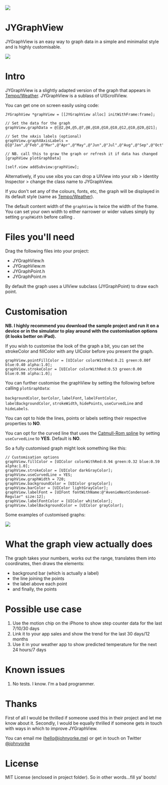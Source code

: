 <img src="https://raw.githubusercontent.com/johnyorke/JYGraphView/master/JYGraphViewDemoProject/Screenshots/photo.jpg">

# JYGraphView

JYGraphView is an easy way to graph data in a simple and minimalist style and is highly customisable.

<img src="https://raw.githubusercontent.com/johnyorke/JYGraphView/master/JYGraphViewDemoProject/Screenshots/graph.gif">

# Intro

JYGraphView is a slightly adapted version of the graph that appears in [Tempo/Weather](http://www.appstore.com/tempoweather). JYGraphView is a sublass of UIScrollView.

You can get one on screen easily using code:

```obj-c
JYGraphView *graphView = [[JYGraphView alloc] initWithFrame:frame];

// Set the data for the graph
graphView.graphData = @[@2,@4,@5,@7,@8,@10,@10,@10,@12,@10,@20,@21];

// Set the xAxis labels (optional)
graphView.graphXAxisLabels = @[@"Jan",@"Feb",@"Mar",@"Apr",@"May",@"Jun",@"Jul",@"Aug",@"Sep",@"Oct",@"Nov",@"Dec"];

// NB. call this to graw the graph or refresh it if data has changed
[graphView plotGraphData]

[self.view addSubview:graphView];
```

Alternatively, if you use xibs you can drop a UIView into your xib > Identity Inspector > change the class name to JYGraphView.

If you don't set any of the colours, fonts, etc, the graph will be displayed in its default style (same as [Tempo/Weather](http://www.appstore.com/tempoweather)). 

The default content width of the `graphView` is twice the width of the frame. You can set your own width to either narrower or wider values simply by setting `graphWidth` before calling .


# Files you'll need

Drag the following files into your project:

* JYGraphView.h
* JYGraphView.m
* JYGraphPoint.h
* JYGraphPoint.m

By default the graph uses a UIView subclass (JYGraphPoint) to draw each point.

# Customisation

**NB. I highly recommend you download the sample project and run it on a device or in the simulator to play around with the customisation options (it looks better on iPad).**

If you wish to customise the look of the graph a bit, you can set the strokeColor and fillColor with any UIColor before you present the graph.

```obj-c
graphView.pointFillColor = [UIColor colorWithRed:0.21 green:0.00f blue:0.40 alpha:1.0];
graphView.strokeColor = [UIColor colorWithRed:0.53 green:0.00 blue:0.98 alpha:1.0];
```

You can further customise the graphView by setting the following before calling `plotGraphData`:

`backgroundColor`, `barColor`, `labelFont`, `labelFontColor`, `labelBackgroundColor`, `strokeWidth`, `hidePoints`, `useCurvedLine` and `hideLabels`.

You can opt to hide the lines, points or labels setting their respective properties to **NO**.

You can opt for the curved line that uses the [Catmull-Rom spline](http://en.wikipedia.org/wiki/Centripetal_Catmull–Rom_spline) by setting `useCurvedLine` to **YES**. Default is **NO**.

So a fully customised graph might look something like this:

```obj-c
// Customisation options
graphView.fillColor = [UIColor colorWithRed:0.94 green:0.32 blue:0.59 alpha:1.0];
graphView.strokeColor = [UIColor darkGrayColor];
graphView.useCurvedLine = YES;
graphView.graphWidth = 720;
graphView.backgroundColor = [UIColor grayColor];
graphView.barColor = [UIColor lightGrayColor];
graphView.labelFont = [UIFont fontWithName:@"AvenieNextCondensed-Regular" size:12];
graphView.labelFontColor = [UIColor whiteColor];
graphView.labelBackgroundColor = [UIColor grayColor];
```

Some examples of customised graphs:

<img src="https://raw.githubusercontent.com/johnyorke/JYGraphView/master/JYGraphViewDemoProject/Screenshots/graphs.gif">


# What the graph view actually does

The graph takes your numbers, works out the range, translates them into coordinates, then draws the elements:
* background bar (which is actually a label)
* the line joining the points
* the label above each point
* and finally, the points

# Possible use case

1. Use the motion chip on the iPhone to show step counter data for the last 7/10/30 days
2. Link it to your app sales and show the trend for the last 30 days/12 months
3. Use it in your weather app to show predicted temperature for the next 24 hours/7 days

# Known issues

1. No tests. I know. I'm a bad programmer.

# Thanks

First of all I would be thrilled if someone used this in their project and let me know about it. Secondly, I would be equally thrilled if someone gets in touch with ways in which to improve JYGraphView.

You can email me ([hello@johnyorke.me](mailto:hello@johnyorke.me)) or get in touch on Twitter [@johnyorke](http://www.twitter.com/johnyorke)

# License

MIT License (enclosed in project folder). So in other words...fill ya' boots!
